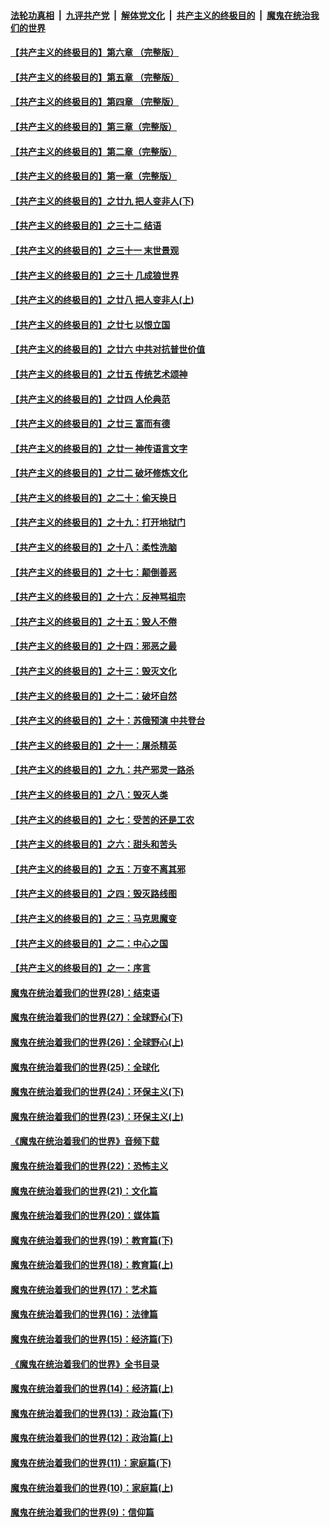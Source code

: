 ####  [法轮功真相](../../../../basic/blob/master/README.md?t=12261752) &nbsp;|&nbsp; [九评共产党](../../../../9ping.md/blob/master/README.md?t=12261752) &nbsp;|&nbsp; [解体党文化](../../../../jtdwh.md/blob/master/README.md?t=12261752)  &nbsp;|&nbsp; [共产主义的终极目的](../../../../gczydzjmd.md/blob/master/README.md?t=12261752) &nbsp;|&nbsp; [魔鬼在统治我们的世界](../../../../mgztzwmdsj.md/blob/master/README.md?t=12261752) 

#### [【共产主义的终极目的】第六章 （完整版）](../pages/nsc422/n11428913.md?t=12261752) 

#### [【共产主义的终极目的】第五章 （完整版）](../pages/nsc422/n11428912.md?t=12261752) 

#### [【共产主义的终极目的】第四章 （完整版）](../pages/nsc422/n11428907.md?t=12261752) 

#### [【共产主义的终极目的】第三章（完整版）](../pages/nsc422/n11428848.md?t=12261752) 

#### [【共产主义的终极目的】第二章（完整版）](../pages/nsc422/n11428831.md?t=12261752) 

#### [【共产主义的终极目的】第一章（完整版）](../pages/nsc422/n11417651.md?t=12261752) 

#### [【共产主义的终极目的】之廿九 把人变非人(下)](../pages/nsc422/n11344140.md?t=12261752) 

#### [【共产主义的终极目的】之三十二 结语](../pages/nsc422/n11360535.md?t=12261752) 

#### [【共产主义的终极目的】之三十一 末世景观](../pages/nsc422/n11351129.md?t=12261752) 

#### [【共产主义的终极目的】之三十 几成狼世界](../pages/nsc422/n11348280.md?t=12261752) 

#### [【共产主义的终极目的】之廿八 把人变非人(上)](../pages/nsc422/n11340492.md?t=12261752) 

#### [【共产主义的终极目的】之廿七 以恨立国](../pages/nsc422/n11336944.md?t=12261752) 

#### [【共产主义的终极目的】之廿六 中共对抗普世价值](../pages/nsc422/n11324785.md?t=12261752) 

#### [【共产主义的终极目的】之廿五 传统艺术颂神](../pages/nsc422/n11296396.md?t=12261752) 

#### [【共产主义的终极目的】之廿四 人伦典范](../pages/nsc422/n11296397.md?t=12261752) 

#### [【共产主义的终极目的】之廿三 富而有德](../pages/nsc422/n11283598.md?t=12261752) 

#### [【共产主义的终极目的】之廿一 神传语言文字](../pages/nsc422/n11263265.md?t=12261752) 

#### [【共产主义的终极目的】之廿二 破坏修炼文化](../pages/nsc422/n11245728.md?t=12261752) 

#### [【共产主义的终极目的】之二十：偷天换日](../pages/nsc422/n11238846.md?t=12261752) 

#### [【共产主义的终极目的】之十九：打开地狱门](../pages/nsc422/n11206376.md?t=12261752) 

#### [【共产主义的终极目的】之十八：柔性洗脑](../pages/nsc422/n11199994.md?t=12261752) 

#### [【共产主义的终极目的】之十七：颠倒善恶](../pages/nsc422/n11179782.md?t=12261752) 

#### [【共产主义的终极目的】之十六：反神骂祖宗](../pages/nsc422/n11166798.md?t=12261752) 

#### [【共产主义的终极目的】之十五：毁人不倦](../pages/nsc422/n11166792.md?t=12261752) 

#### [【共产主义的终极目的】之十四：邪恶之最](../pages/nsc422/n11150249.md?t=12261752) 

#### [【共产主义的终极目的】之十三：毁灭文化](../pages/nsc422/n11135227.md?t=12261752) 

#### [【共产主义的终极目的】之十二：破坏自然](../pages/nsc422/n11135214.md?t=12261752) 

#### [【共产主义的终极目的】之十：苏俄预演 中共登台](../pages/nsc422/n11118424.md?t=12261752) 

#### [【共产主义的终极目的】之十一：屠杀精英](../pages/nsc422/n11118442.md?t=12261752) 

#### [【共产主义的终极目的】之九：共产邪灵一路杀](../pages/nsc422/n11114139.md?t=12261752) 

#### [【共产主义的终极目的】之八：毁灭人类](../pages/nsc422/n11108503.md?t=12261752) 

#### [【共产主义的终极目的】之七：受苦的还是工农](../pages/nsc422/n11101809.md?t=12261752) 

#### [【共产主义的终极目的】之六：甜头和苦头](../pages/nsc422/n11096971.md?t=12261752) 

#### [【共产主义的终极目的】之五：万变不离其邪](../pages/nsc422/n11091285.md?t=12261752) 

#### [【共产主义的终极目的】之四：毁灭路线图](../pages/nsc422/n11086284.md?t=12261752) 

#### [【共产主义的终极目的】之三：马克思魔变](../pages/nsc422/n11061941.md?t=12261752) 

#### [【共产主义的终极目的】之二：中心之国](../pages/nsc422/n11047728.md?t=12261752) 

#### [【共产主义的终极目的】之一：序言](../pages/nsc422/n11086077.md?t=12261752) 

#### [魔鬼在统治着我们的世界(28)：结束语](../pages/nsc422/n10936246.md?t=12261752) 

#### [魔鬼在统治着我们的世界(27)：全球野心(下)](../pages/nsc422/n10928319.md?t=12261752) 

#### [魔鬼在统治着我们的世界(26)：全球野心(上)](../pages/nsc422/n10900318.md?t=12261752) 

#### [魔鬼在统治着我们的世界(25)：全球化](../pages/nsc422/n10788205.md?t=12261752) 

#### [魔鬼在统治着我们的世界(24)：环保主义(下)](../pages/nsc422/n10695307.md?t=12261752) 

#### [魔鬼在统治着我们的世界(23)：环保主义(上)](../pages/nsc422/n10688613.md?t=12261752) 

#### [《魔鬼在统治着我们的世界》音频下载](../pages/nsc422/n10635553.md?t=12261752) 

#### [魔鬼在统治着我们的世界(22)：恐怖主义](../pages/nsc422/n10614727.md?t=12261752) 

#### [魔鬼在统治着我们的世界(21)：文化篇](../pages/nsc422/n10597706.md?t=12261752) 

#### [魔鬼在统治着我们的世界(20)：媒体篇](../pages/nsc422/n10586579.md?t=12261752) 

#### [魔鬼在统治着我们的世界(19)：教育篇(下)](../pages/nsc422/n10564808.md?t=12261752) 

#### [魔鬼在统治着我们的世界(18)：教育篇(上)](../pages/nsc422/n10526970.md?t=12261752) 

#### [魔鬼在统治着我们的世界(17)：艺术篇](../pages/nsc422/n10499093.md?t=12261752) 

#### [魔鬼在统治着我们的世界(16)：法律篇](../pages/nsc422/n10485969.md?t=12261752) 

#### [魔鬼在统治着我们的世界(15)：经济篇(下)](../pages/nsc422/n10469975.md?t=12261752) 

#### [《魔鬼在统治着我们的世界》全书目录](../pages/nsc422/n10464261.md?t=12261752) 

#### [魔鬼在统治着我们的世界(14)：经济篇(上)](../pages/nsc422/n10457370.md?t=12261752) 

#### [魔鬼在统治着我们的世界(13)：政治篇(下)](../pages/nsc422/n10448270.md?t=12261752) 

#### [魔鬼在统治着我们的世界(12)：政治篇(上)](../pages/nsc422/n10444576.md?t=12261752) 

#### [魔鬼在统治着我们的世界(11)：家庭篇(下)](../pages/nsc422/n10440961.md?t=12261752) 

#### [魔鬼在统治着我们的世界(10)：家庭篇(上)](../pages/nsc422/n10435448.md?t=12261752) 

#### [魔鬼在统治着我们的世界(9)：信仰篇](../pages/nsc422/n10432159.md?t=12261752) 

